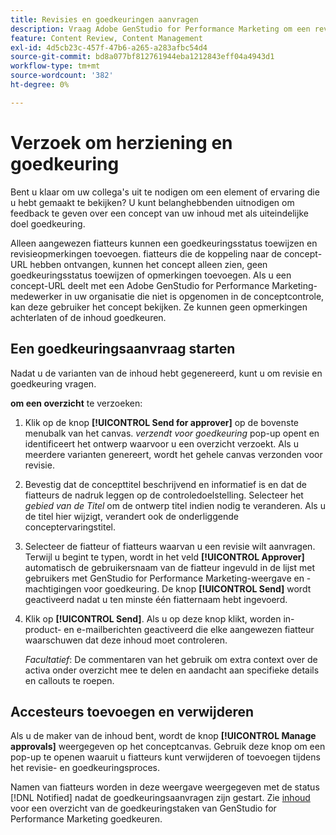 ```yaml
---
title: Revisies en goedkeuringen aanvragen
description: Vraag Adobe GenStudio for Performance Marketing om een revisie van gegenereerde inhoud.
feature: Content Review, Content Management
exl-id: 4d5cb23c-457f-47b6-a265-a283afbc54d4
source-git-commit: bd8a077bf812761944eba1212843eff04a4943d1
workflow-type: tm+mt
source-wordcount: '382'
ht-degree: 0%

---
```


# Verzoek om herziening en goedkeuring

Bent u klaar om uw collega&#39;s uit te nodigen om een element of ervaring die u hebt gemaakt te bekijken? U kunt belanghebbenden uitnodigen om feedback te geven over een concept van uw inhoud met als uiteindelijke doel goedkeuring.

Alleen aangewezen fiatteurs kunnen een goedkeuringsstatus toewijzen en revisieopmerkingen toevoegen. fiatteurs die de koppeling naar de concept-URL hebben ontvangen, kunnen het concept alleen zien, geen goedkeuringsstatus toewijzen of opmerkingen toevoegen. Als u een concept-URL deelt met een Adobe GenStudio for Performance Marketing-medewerker in uw organisatie die niet is opgenomen in de conceptcontrole, kan deze gebruiker het concept bekijken. Ze kunnen geen opmerkingen achterlaten of de inhoud goedkeuren.

## Een goedkeuringsaanvraag starten

Nadat u de varianten van de inhoud hebt gegenereerd, kunt u om revisie en goedkeuring vragen.

**om een overzicht** te verzoeken:

1. Klik op de knop **[!UICONTROL Send for approver]** op de bovenste menubalk van het canvas. _verzendt voor goedkeuring_ pop-up opent en identificeert het ontwerp waarvoor u een overzicht verzoekt. Als u meerdere varianten genereert, wordt het gehele canvas verzonden voor revisie.

1. Bevestig dat de concepttitel beschrijvend en informatief is en dat de fiatteurs de nadruk leggen op de controledoelstelling. Selecteer het _gebied van de Titel_ om de ontwerp titel indien nodig te veranderen. Als u de titel hier wijzigt, verandert ook de onderliggende conceptervaringstitel.

1. Selecteer de fiatteur of fiatteurs waarvan u een revisie wilt aanvragen. Terwijl u begint te typen, wordt in het veld **[!UICONTROL Approver]** automatisch de gebruikersnaam van de fiatteur ingevuld in de lijst met gebruikers met GenStudio for Performance Marketing-weergave en -machtigingen voor goedkeuring. De knop **[!UICONTROL Send]** wordt geactiveerd nadat u ten minste één fiatternaam hebt ingevoerd.

1. Klik op **[!UICONTROL Send]**. Als u op deze knop klikt, worden in-product- en e-mailberichten geactiveerd die elke aangewezen fiatteur waarschuwen dat deze inhoud moet controleren.

   _Facultatief_: De commentaren van het gebruik om extra context over de activa onder overzicht mee te delen en aandacht aan specifieke details en callouts te roepen.

## Accesteurs toevoegen en verwijderen

Als u de maker van de inhoud bent, wordt de knop **[!UICONTROL Manage approvals]** weergegeven op het conceptcanvas. Gebruik deze knop om een pop-up te openen waaruit u fiatteurs kunt verwijderen of toevoegen tijdens het revisie- en goedkeuringsproces.

Namen van fiatteurs worden in deze weergave weergegeven met de status [!DNL Notified] nadat de goedkeuringsaanvragen zijn gestart. Zie [ inhoud ](./approve-content.md) voor een overzicht van de goedkeuringstaken van GenStudio for Performance Marketing goedkeuren.
